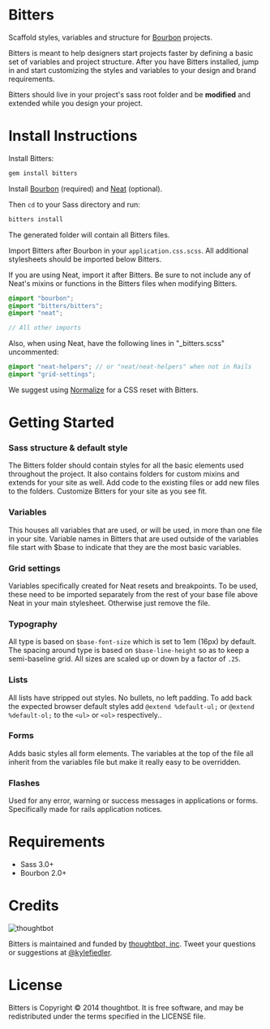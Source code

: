 Bitters
===
Scaffold styles, variables and structure for [Bourbon](http://bourbon.io) projects.

Bitters is meant to help designers start projects faster by defining a basic set of variables and project structure. After you have Bitters installed, jump in and start customizing the styles and variables to your design and brand requirements.

Bitters should live in your project's sass root folder and be **modified** and extended while you design your project.

Install Instructions
===
Install Bitters:

```bash
gem install bitters
```

Install [Bourbon](https://github.com/thoughtbot/bourbon#install-for-rails-31) (required) and [Neat](https://github.com/thoughtbot/neat#install-instructions) (optional).

Then `cd` to your Sass directory and run:

```bash
bitters install
```

The generated folder will contain all Bitters files.

Import Bitters after Bourbon in your `application.css.scss`. All additional stylesheets should be imported below Bitters.

If you are using Neat, import it after Bitters. Be sure to not include any of Neat's mixins or functions in the Bitters files when modifying Bitters.

```scss
@import "bourbon";
@import "bitters/bitters";
@import "neat";

// All other imports
```

Also, when using Neat, have the following lines in "_bitters.scss" uncommented:

```scss
@import "neat-helpers"; // or "neat/neat-helpers" when not in Rails
@import "grid-settings";
```

We suggest using [Normalize](http://necolas.github.io/normalize.css/) for a CSS reset with Bitters.

Getting Started
===

### Sass structure & default style
The Bitters folder should contain styles for all the basic elements used throughout the project. It also contains folders for custom mixins and extends for your site as well. Add code to the existing files or add new files to the folders. Customize Bitters for your site as you see fit.

### Variables
This houses all variables that are used, or will be used, in more than one file in your site. Variable names in Bitters that are used outside of the variables file start with $base to indicate that they are the most basic variables.

### Grid settings
Variables specifically created for Neat resets and breakpoints. To be used, these need to be imported separately from the rest of your base file above Neat in your main stylesheet. Otherwise just remove the file.

### Typography
All type is based on `$base-font-size` which is set to 1em (16px) by default. The spacing around type is based on `$base-line-height` so as to keep a semi-baseline grid. All sizes are scaled up or down by a factor of `.25`.

### Lists
All lists have stripped out styles. No bullets, no left padding. To add back the expected browser default styles add `@extend %default-ul;` or `@extend %default-ol;` to the `<ul>` or `<ol>` respectively..

### Forms
Adds basic styles all form elements. The variables at the top of the file all inherit from the variables file but make it really easy to be overridden.

### Flashes
Used for any error, warning or success messages in applications or forms. Specifically made for rails application notices.

Requirements
===
- Sass 3.0+
- Bourbon 2.0+

Credits
===

![thoughtbot](http://thoughtbot.com/images/tm/logo.png)

Bitters is maintained and funded by [thoughtbot, inc](http://thoughtbot.com/community). Tweet your questions or suggestions at [@kylefiedler](https://twitter.com/kylefiedler).

License
===

Bitters is Copyright © 2014 thoughtbot. It is free software, and may be redistributed under the terms specified in the LICENSE file.
